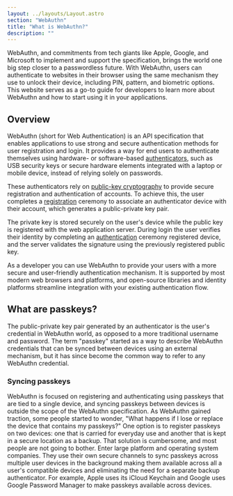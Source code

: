 ```yaml
---
layout: ../layouts/Layout.astro
section: "WebAuthn"
title: "What is WebAuthn?"
description: ""
---
```


WebAuthn, and commitments from tech giants like Apple, Google, and Microsoft to implement and support the specification, brings the world one big step closer to a passwordless future. With WebAuthn, users can authenticate to websites in their browser using the same mechanism they use to unlock their device, including PIN, pattern, and biometric options. This website serves as a go-to guide for developers to learn more about WebAuthn and how to start using it in your applications.

## Overview
WebAuthn (short for Web Authentication) is an API specification that enables applications to use strong and secure authentication methods for user registration and login. It provides a way for end users to authenticate themselves using hardware- or software-based [authenticators](/how-it-works/authenticators), such as USB security keys or secure hardware elements integrated with a laptop or mobile device, instead of relying solely on passwords.

These authenticators rely on [public-key cryptography](/reference/glossary) to provide secure registration and authentication of accounts. To achieve this, the user completes a [registration](/how-it-works/registration) ceremony to associate an authenticator device with their account, which generates a public-private key pair.

The private key is stored securely on the user's device while the public key is registered with the web application server. During login the user verifies their identity by completing an [authentication](/how-it-works/authentication) ceremony registered device, and the server validates the signature using the previously registered public key.

As a developer you can use WebAuthn to provide your users with a more secure and user-friendly authentication mechanism. It is supported by most modern web browsers and platforms, and open-source libraries and identity platforms streamline integration with your existing authentication flow.

## What are passkeys?
The public-private key pair generated by an authenticator is the user's credential in WebAuthn world, as opposed to a more traditional username and password. The term "passkey" started as a way to describe WebAuthn credentials that can be synced between devices using an external mechanism, but it has since become the common way to refer to any WebAuthn credential.

### Syncing passkeys
WebAuthn is focused on registering and authenticating using passkeys that are tied to a single device, and syncing passkeys between devices is outside the scope of the WebAuthn specification. As WebAuthn gained traction, some people started to wonder, "What happens if I lose or replace the device that contains my passkeys?" One option is to register passkeys on two devices: one that is carried for everyday use and another that is kept in a secure location as a backup. That solution is cumbersome, and most people are not going to bother. Enter large platform and operating system companies. They use their own secure channels to sync passkeys across multiple user devices in the background making them available across all a user's compatible devices and eliminating the need for a separate backup authenticator. For example, Apple uses its iCloud Keychain and Google uses Google Password Manager to make passkeys available across devices.